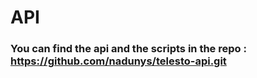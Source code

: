 # API
### You can find the api and the scripts in the repo : https://github.com/nadunys/telesto-api.git

